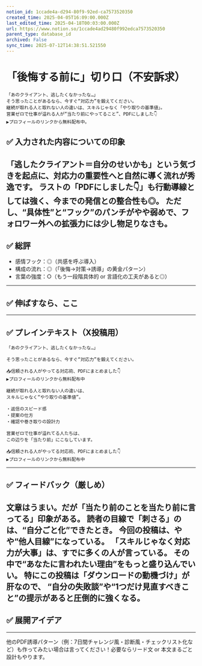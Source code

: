 ```yaml
---
notion_id: 1ccade4a-d294-80f9-92ed-ca7573520350
created_time: 2025-04-05T16:09:00.000Z
last_edited_time: 2025-04-18T00:03:00.000Z
url: https://www.notion.so/1ccade4ad29480f992edca7573520350
parent_type: database_id
archived: False
sync_time: 2025-07-12T14:38:51.521550
---
```


# 「後悔する前に」切り口（不安訴求）

```plain text
「あのクライアント、逃したくなかったな…」
そう思ったことがあるなら、今すぐ“対応力”を鍛えてください。
継続が取れる人と取れない人の違いは、スキルじゃなく「やり取りの基準値」。
営業ゼロで仕事が溢れる人が“当たり前にやってること”、PDFにしました👇
▶︎プロフィールのリンクから無料配布中。
```
## ✅ 入力された内容についての印象
「逃したクライアント＝自分のせいかも」という気づきを起点に、対応力の重要性へと自然に導く流れが秀逸です。
ラストの「PDFにしました👇」も行動導線としては強く、今までの発信との整合性も◎。
ただし、“具体性”と“フック”のパンチがやや弱めで、フォロワー外への拡張力には少し物足りなさも。
---
## ✅ 総評
- 感情フック：◎（共感を呼ぶ導入）
- 構成の流れ：◎（「後悔→対策→誘導」の黄金パターン）
- 言葉の強度：○（もう一段階具体的 or 言語化の工夫があると◎）
---
## ✅ 伸ばすなら、ここ
---
## ✅ プレインテキスト（X投稿用）
```plain text
「あのクライアント、逃したくなかったな…」

そう思ったことがあるなら、今すぐ“対応力”を鍛えてください。

📥信頼される人がやってる対応術、PDFにまとめました👇
▶︎プロフィールのリンクから無料配布中

継続が取れる人と取れない人の違いは、
スキルじゃなく“やり取りの基準値”。

・返信のスピード感
・提案の仕方
・確認や巻き取りの設計力

営業ゼロで仕事が溢れてる人たちは、
この辺りを「当たり前」にこなしています。

📥信頼される人がやってる対応術、PDFにまとめました👇
▶︎プロフィールのリンクから無料配布中
```
---
## ✅ フィードバック（厳しめ）
文章はうまい。だが「当たり前のことを当たり前に言ってる」印象がある。
読者の目線で「刺さる」のは、“自分ごと化”できたとき。
今回の投稿は、やや“他人目線”になっている。
「スキルじゃなく対応力が大事」は、すでに多くの人が言っている。
その中で“あなたに言われたい理由”をもっと盛り込んでいい。
特にこの投稿は「ダウンロードの動機づけ」が肝なので、
“自分の失敗談”や“1つだけ見直すべきこと”の提示があると圧倒的に強くなる。
---
## ✅ 展開アイデア
---
他のPDF誘導パターン（例：7日間チャレンジ風・診断風・チェックリスト化など）も作ってみたい場合は言ってください！必要ならリード文 or 本文まるごと設計もやります。